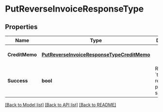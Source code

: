 # PutReverseInvoiceResponseType

## Properties
Name | Type | Description | Notes
------------ | ------------- | ------------- | -------------
**CreditMemo** | [**PutReverseInvoiceResponseTypeCreditMemo**](PutReverseInvoiceResponseType_creditMemo.md) |  | [optional] [default to null]
**Success** | **bool** | Returns &#x60;true&#x60; if the request was processed successfully.  | [optional] [default to null]

[[Back to Model list]](../README.md#documentation-for-models) [[Back to API list]](../README.md#documentation-for-api-endpoints) [[Back to README]](../README.md)


